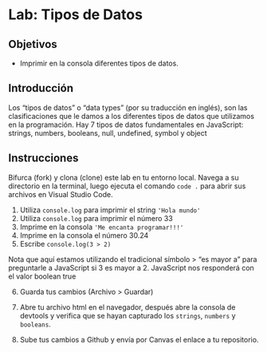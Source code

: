 # Lab: Tipos de Datos

## Objetivos
- Imprimir en la consola diferentes tipos de datos.


## Introducción 
Los “tipos de datos” o “data types” (por su traducción en inglés), son las clasificaciones que le damos a los diferentes tipos de datos que utilizamos en la programación. Hay 7 tipos de datos fundamentales en JavaScript: strings, numbers, booleans, null, undefined, symbol y object


## Instrucciones 
Bifurca (fork) y clona (clone) este lab en tu entorno local. Navega a su directorio en la terminal, luego ejecuta el comando `code .` para abrir sus archivos en Visual Studio Code. 

1. Utiliza `console.log` para imprimir el string `'Hola mundo'`
2. Utiliza `console.log` para imprimir el número 33
3. Imprime en la consola `'Me encanta programar!!!'`
4. Imprime en la consola el número 30.24
5. Escribe `console.log(3 > 2)`

Nota que aquí estamos utilizando el tradicional símbolo > “es mayor a” para preguntarle a JavaScript si 3 es mayor a 2. JavaScript nos responderá con el valor boolean true

6. Guarda tus cambios (Archivo > Guardar)

7. Abre tu archivo html en el navegador, después abre la consola de devtools y verifica que se hayan capturado los `strings`, `numbers` y `booleans`.

8. Sube tus cambios a Github y envía por Canvas el enlace a tu repositorio.